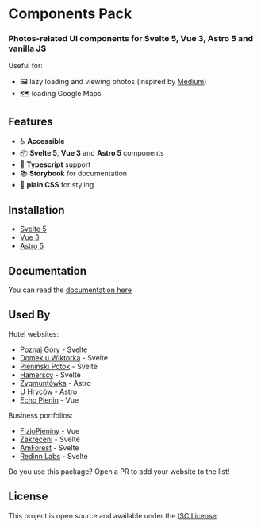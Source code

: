 # Components Pack

### Photos-related UI components for Svelte 5, Vue 3, Astro 5 and vanilla JS

Useful for:
- :framed_picture: lazy loading and viewing photos (inspired by [Medium](https://medium.com/))
- :world_map: loading Google Maps 

## Features

- :wheelchair: **Accessible** 
- :package: **Svelte 5**, **Vue 3** and **Astro 5** components
- :page_facing_up: **Typescript** support
- :books: **Storybook** for documentation
- :art: **plain CSS** for styling

## Installation

- [Svelte 5](https://matb85.github.io/components-pack/svelte-pack/introduction/)
- [Vue 3](https://matb85.github.io/components-pack/vue-pack/introduction/)
- [Astro 5](https://matb85.github.io/components-pack/astro-pack/introduction/)

## Documentation

You can read the [documentation here](https://matb85.github.io/components-pack)

## Used By

Hotel websites:
- [Poznaj Góry](https://poznajgory.pl) - Svelte
- [Domek u Wiktorka](https://domekuwiktorka.pl) - Svelte
- [Pieniński Potok](https://pieninskipotok.pl) - Svelte
- [Hamerscy](https://hamerscy.pl) - Svelte
- [Zygmuntówka](https://zygmuntowkaknd.pl) - Astro
- [U Hryców](https://uhrycow.pl) - Astro
- [Echo Pienin](https://echopienin.pl) - Vue

Business portfolios:
- [FizjoPieniny](https://fizjopieniny.pl) - Vue
- [Zakręceni](https://zakreceni.pl) - Svelte
- [AmForest](https://amforest.pl) - Svelte
- [Redinn Labs](https://redinnlabs.com) - Svelte

Do you use this package? Open a PR to add your website to the list!

## License

This project is open source and available under the [ISC License](https://github.com/Matb85/components-pack/blob/master/LICENSE.txt).